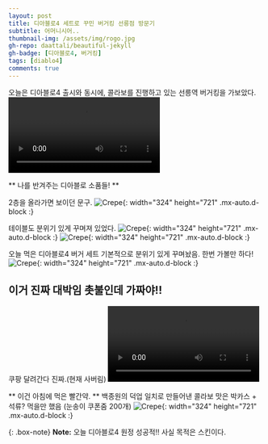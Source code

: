 ```yaml
---
layout: post
title: 디아블로4 세트로 꾸민 버거킹 선릉점 방문기
subtitle: 어머니시어..
thumbnail-img: /assets/img/rogo.jpg
gh-repo: daattali/beautiful-jekyll
gh-badge: [디아블로4, 버거킹]
tags: [diablo4]
comments: true
---
```


오늘은 디아블로4 출시와 동시에, 콜라보를 진행하고 있는 선릉역 버거킹을 가보았다.
<video autoplay controls src="/assets/img/road.mp4"></video>

** 나를 반겨주는 디아블로 소품들! **

2층을 올라가면 보이던 문구.
![Crepe](/assets/img/rogo.jpg){: width="324" height="721" .mx-auto.d-block :}

테이블도 분위기 있게 꾸며져 있었다.
![Crepe](/assets/img/table1.jpg){: width="324" height="721" .mx-auto.d-block :}
![Crepe](/assets/img/table2.jpg){: width="324" height="721" .mx-auto.d-block :}

오늘 먹은 디아블로4 버거 세트 
기본적으로 분위기 있게 꾸며놨음. 한번 가볼만 하다!
![Crepe](/assets/img/burger.jpg){: width="324" height="721" .mx-auto.d-block :} 


## 이거 진짜 대박임 촛불인데 가짜야!!
쿠팡 달려간다 진짜.(현재 사버림)
<video autoplay controls src="/assets/img/candle.mp4"></video>

** 이건 아침에 먹은 빨간약. **
백종원의 덕업 일치로 만들어낸 콜라보 맛은 박카스 + 석류? 먹을만 했음 (눈송이 쿠폰줌 200개)
![Crepe](/assets/img/redmedicin.jpg){: width="324" height="721" .mx-auto.d-block :}

{: .box-note}
**Note:** 오늘 디아블로4 원정 성공적!! 사실 목적은 스킨이다.